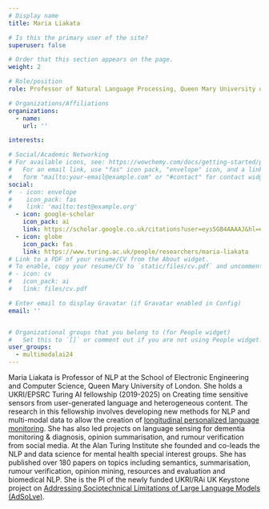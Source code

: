 ```yaml
---
# Display name
title: Maria Liakata

# Is this the primary user of the site?
superuser: false

# Order that this section appears on the page.
weight: 2

# Role/position
role: Professor of Natural Language Processing, Queen Mary University of London & Turing AI Fellow 

# Organizations/Affiliations
organizations:
  - name:
    url: ''

interests:

# Social/Academic Networking
# For available icons, see: https://wowchemy.com/docs/getting-started/page-builder/#icons
#   For an email link, use "fas" icon pack, "envelope" icon, and a link in the
#   form "mailto:your-email@example.com" or "#contact" for contact widget.
social:
#  - icon: envelope
#    icon_pack: fas
#    link: 'mailto:test@example.org'
  - icon: google-scholar
    icon_pack: ai
    link: https://scholar.google.co.uk/citations?user=eys5GB4AAAAJ&hl=en
  - icon: globe
    icon_pack: fas
    link: https://www.turing.ac.uk/people/researchers/maria-liakata
# Link to a PDF of your resume/CV from the About widget.
# To enable, copy your resume/CV to `static/files/cv.pdf` and uncomment the lines below.
# - icon: cv
#   icon_pack: ai
#   link: files/cv.pdf

# Enter email to display Gravatar (if Gravatar enabled in Config)
email: ''


# Organizational groups that you belong to (for People widget)
#   Set this to `[]` or comment out if you are not using People widget.
user_groups:
  - multimodalai24
---
```

Maria Liakata is Professor of NLP at the School of Electronic Engineering and Computer Science, Queen Mary University of London. She holds a UKRI/EPSRC Turing AI fellowship (2019-2025) on Creating time sensitive sensors from user-generated language and heterogeneous content. The research in this fellowship involves developing new methods for NLP and multi-modal data to allow the creation of [longitudinal personalized language monitoring](https://maria-liakata-nlp-group.github.io/). She has also led projects on language sensing for dementia monitoring & diagnosis, opinion summarisation, and rumour verification from social media. At the Alan Turing Institute she founded and co-leads the NLP and data science for mental health special interest groups. She has published over 180 papers on topics including semantics, summarisation, rumour verification, opinion mining, resources and evaluation and biomedical NLP. She is the PI of the newly funded UKRI/RAi UK Keystone project on [Addressing Sociotechnical Limitations of Large Language Models (AdSoLve)](https://adsolve.github.io/).
